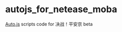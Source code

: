 # autojs_for_netease_moba
[Auto.js](https://www.coolapk.com/apk/com.stardust.scriptdroid) scripts code for 决战！平安京 beta
